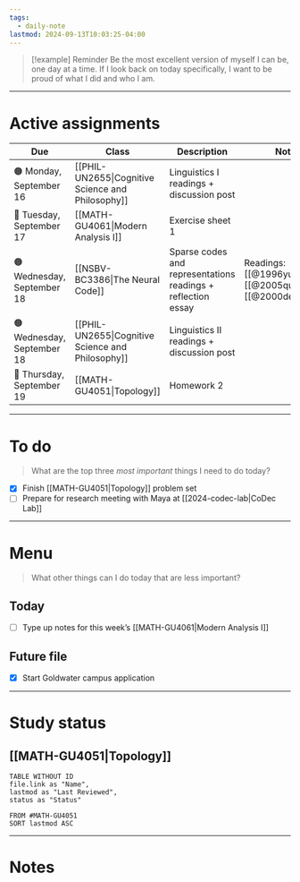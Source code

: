```yaml
---
tags:
  - daily-note
lastmod: 2024-09-13T10:03:25-04:00
---
```

>[!example] Reminder
>Be the most excellent version of myself I can be, one day at a time. If I look back on today specifically, I want to be proud of what I did and who I am.

---
# Active assignments

| Due                        | Class                                             | Description                                                  | Notes                                                      |
| -------------------------- | ------------------------------------------------- | ------------------------------------------------------------ | ---------------------------------------------------------- |
| 🟠 Monday, September 16    | [[PHIL-UN2655\|Cognitive Science and Philosophy]] | Linguistics I readings + discussion post                     |                                                            |
| 🔴 Tuesday, September 17   | [[MATH-GU4061\|Modern Analysis I]]                | Exercise sheet 1                                             |                                                            |
| 🟠 Wednesday, September 18 | [[NSBV-BC3386\|The Neural Code]]                  | Sparse codes and representations readings + reflection essay | Readings: [[@1996yu]], [[@2005quiroga]], [[@2000decharms]] |
| 🟠 Wednesday, September 18 | [[PHIL-UN2655\|Cognitive Science and Philosophy]] | Linguistics II readings + discussion post                    |                                                            |
| 🔴 Thursday, September 19  | [[MATH-GU4051\|Topology]]                         | Homework 2                                                   |                                                            |

---
# To do

> What are the top three *most important* things I need to do today?

- [x] Finish [[MATH-GU4051|Topology]] problem set
- [ ] Prepare for research meeting with Maya at [[2024-codec-lab|CoDec Lab]]

----
# Menu

> What other things can I do today that are less important?
## Today

- [ ] Type up notes for this week’s [[MATH-GU4061|Modern Analysis I]]

## Future file

- [x] Start Goldwater campus application

---
# Study status

## [[MATH-GU4051|Topology]]

```dataview
TABLE WITHOUT ID
file.link as "Name",
lastmod as "Last Reviewed",
status as "Status"

FROM #MATH-GU4051 
SORT lastmod ASC
```

---
# Notes